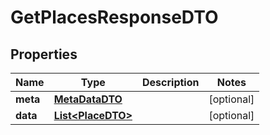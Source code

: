 

# GetPlacesResponseDTO


## Properties

Name | Type | Description | Notes
------------ | ------------- | ------------- | -------------
**meta** | [**MetaDataDTO**](MetaDataDTO.md) |  |  [optional]
**data** | [**List&lt;PlaceDTO&gt;**](PlaceDTO.md) |  |  [optional]



